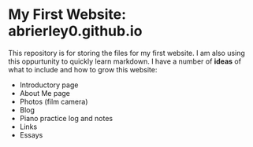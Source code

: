 # My First Website: abrierley0.github.io
This repository is for storing the files for my first website.
I am also using this oppurtunity to quickly learn markdown.
I have a number of **ideas** of what to include and how to grow this website:

* Introductory page
* About Me page 
* Photos (film camera)
* Blog
* Piano practice log and notes
* Links 
* Essays
